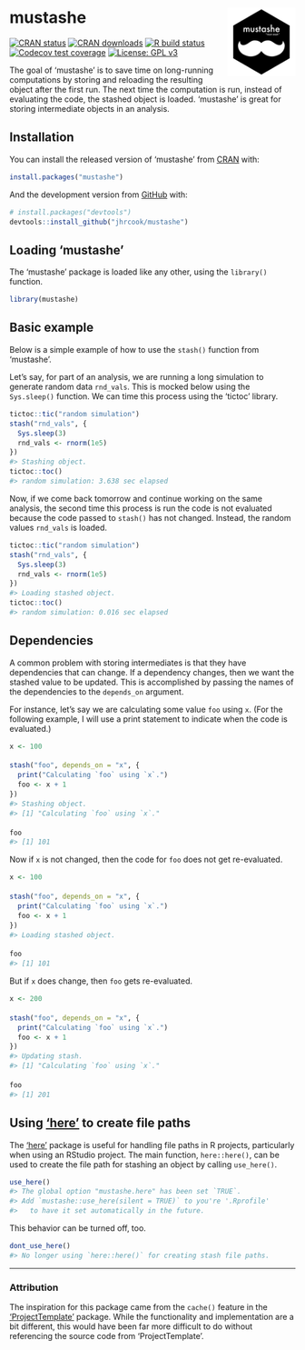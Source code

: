 
<!-- README.md is generated from README.Rmd. Please edit that file -->

# mustashe <a href="https://jhrcook.github.io/mustashe/index.html"> <img src="man/figures/logo.png" align="right" alt="" width="120" /> </a>

<!-- badges: start -->

[![CRAN
status](https://www.r-pkg.org/badges/version/mustashe)](https://CRAN.R-project.org/package=mustashe)
[![CRAN
downloads](http://cranlogs.r-pkg.org/badges/grand-total/mustashe)](https://cran.r-project.org/package=mustashe)
[![R build
status](https://github.com/jhrcook/mustashe/workflows/R-CMD-check/badge.svg)](https://github.com/jhrcook/mustashe/actions)
[![Codecov test
coverage](https://codecov.io/gh/jhrcook/mustashe/branch/master/graph/badge.svg)](https://codecov.io/gh/jhrcook/mustashe?branch=master)
[![License: GPL
v3](https://img.shields.io/badge/License-GPLv3-blue.svg)](https://www.gnu.org/licenses/gpl-3.0)
<!-- badges: end -->

The goal of ‘mustashe’ is to save time on long-running computations by
storing and reloading the resulting object after the first run. The next
time the computation is run, instead of evaluating the code, the stashed
object is loaded. ‘mustashe’ is great for storing intermediate objects
in an analysis.

## Installation

You can install the released version of ‘mustashe’ from
[CRAN](https://CRAN.R-project.org) with:

``` r
install.packages("mustashe")
```

And the development version from
[GitHub](https://github.com/jhrcook/mustashe) with:

``` r
# install.packages("devtools")
devtools::install_github("jhrcook/mustashe")
```

## Loading ‘mustashe’

The ‘mustashe’ package is loaded like any other, using the `library()`
function.

``` r
library(mustashe)
```

## Basic example

Below is a simple example of how to use the `stash()` function from
‘mustashe’.

Let’s say, for part of an analysis, we are running a long simulation to
generate random data `rnd_vals`. This is mocked below using the
`Sys.sleep()` function. We can time this process using the ‘tictoc’
library.

``` r
tictoc::tic("random simulation")
stash("rnd_vals", {
  Sys.sleep(3)
  rnd_vals <- rnorm(1e5)
})
#> Stashing object.
tictoc::toc()
#> random simulation: 3.638 sec elapsed
```

Now, if we come back tomorrow and continue working on the same analysis,
the second time this process is run the code is not evaluated because
the code passed to `stash()` has not changed. Instead, the random values
`rnd_vals` is loaded.

``` r
tictoc::tic("random simulation")
stash("rnd_vals", {
  Sys.sleep(3)
  rnd_vals <- rnorm(1e5)
})
#> Loading stashed object.
tictoc::toc()
#> random simulation: 0.016 sec elapsed
```

## Dependencies

A common problem with storing intermediates is that they have
dependencies that can change. If a dependency changes, then we want the
stashed value to be updated. This is accomplished by passing the names
of the dependencies to the `depends_on` argument.

For instance, let’s say we are calculating some value `foo` using `x`.
(For the following example, I will use a print statement to indicate
when the code is evaluated.)

``` r
x <- 100

stash("foo", depends_on = "x", {
  print("Calculating `foo` using `x`.")
  foo <- x + 1
})
#> Stashing object.
#> [1] "Calculating `foo` using `x`."

foo
#> [1] 101
```

Now if `x` is not changed, then the code for `foo` does not get
re-evaluated.

``` r
x <- 100

stash("foo", depends_on = "x", {
  print("Calculating `foo` using `x`.")
  foo <- x + 1
})
#> Loading stashed object.

foo
#> [1] 101
```

But if `x` does change, then `foo` gets re-evaluated.

``` r
x <- 200

stash("foo", depends_on = "x", {
  print("Calculating `foo` using `x`.")
  foo <- x + 1
})
#> Updating stash.
#> [1] "Calculating `foo` using `x`."

foo
#> [1] 201
```

## Using [‘here’](https://here.r-lib.org) to create file paths

The [‘here’](https://here.r-lib.org) package is useful for handling file
paths in R projects, particularly when using an RStudio project. The
main function, `here::here()`, can be used to create the file path for
stashing an object by calling `use_here()`.

``` r
use_here()
#> The global option "mustashe.here" has been set `TRUE`.
#> Add `mustashe::use_here(silent = TRUE)` to you're '.Rprofile'
#>   to have it set automatically in the future.
```

This behavior can be turned off, too.

``` r
dont_use_here()
#> No longer using `here::here()` for creating stash file paths.
```

------------------------------------------------------------------------

### Attribution

The inspiration for this package came from the `cache()` feature in the
[‘ProjectTemplate’](http://projecttemplate.net/index.html) package.
While the functionality and implementation are a bit different, this
would have been far more difficult to do without referencing the source
code from ‘ProjectTemplate’.
